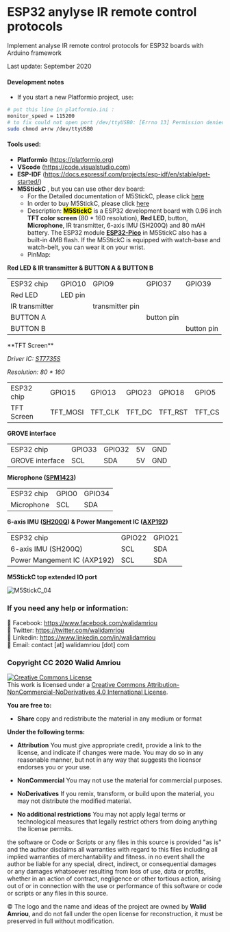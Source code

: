 # ESP32 anylyse IR remote control protocols
Implement analyse IR remote control protocols for ESP32 boards with Arduino framework

Last update: September 2020

#### Development notes
- If you start a new Platformio project, use:
```bash
# put this line in platformio.ini :
monitor_speed = 115200 
# to fix could not open port /dev/ttyUSB0: [Errno 13] Permission denied: '/dev/ttyUSB0', open terminal and write:
sudo chmod a+rw /dev/ttyUSB0
```
#### Tools used:
- __Platformio__ (https://platformio.org)
- __VScode__ (https://code.visualstudio.com)
- __ESP-IDF__ (https://docs.espressif.com/projects/esp-idf/en/stable/get-started/) 
- __M5StickC__ , but you can use other dev board:    
   - For the Detailed documentation of M5StickC, please click [here](https://docs.m5stack.com/#/en/core/m5stickc)
   - In order to buy M5StickC, please click [here](https://www.aliexpress.com/item/New-Arrival-2019-M5StickC-1-of-Limited-Trial-Edition-ESP32-PICO-Mini-IoT-Development-Board-Finger/32985247364.html)
   - Description: <mark>**M5StickC**</mark> is a ESP32 development board with 0.96 inch **TFT color screen** (80 * 160 resolution), **Red LED**, button, **Microphone**, IR transmitter, 6-axis IMU (SH200Q) and 80 mAH battery. The ESP32 module **[ESP32-Pico](https://github.com/m5stack/M5-Schematic/blob/master/Core/esp32-pico-d4_datasheet_en.pdf)** in M5StickC also has a built-in 4MB flash. If the M5StickC is equipped with watch-base and watch-belt, you can wear it on your wrist.
   - PinMap:  
   
**Red LED & IR transmitter & BUTTON A & BUTTON B**
<table>
 <tr><td>ESP32 chip</td><td>GPIO10</td><td>GPIO9</td><td>GPIO37</td><td>GPIO39</td></tr>
 <tr><td>Red LED</td><td>LED pin</td><td> </td><td> </td><td> </td></tr>
 <tr><td>IR transmitter</td><td> </td><td>transmitter pin</td><td> </td><td> </td></tr>
<tr><td>BUTTON A</td><td> </td><td> </td><td>button pin</td><td> </td></tr>
<tr><td>BUTTON B</td><td> </td><td> </td><td> </td><td>button pin</td></tr>
</table>
**TFT Screen**

*Driver IC: [ST7735S](https://github.com/m5stack/M5-Schematic/blob/master/Core/ST7735S_v1.1.pdf)*

*Resolution: 80 * 160*

<table>
 <tr><td>ESP32 chip</td><td>GPIO15</td><td>GPIO13</td><td>GPIO23</td><td>GPIO18</td><td>GPIO5</td></tr>
 <tr><td>TFT Screen</td><td>TFT_MOSI</td><td>TFT_CLK</td><td>TFT_DC</td><td>TFT_RST</td><td>TFT_CS</td></tr>
</table>

**GROVE interface**

<table>
 <tr><td>ESP32 chip</td><td>GPIO33</td><td>GPIO32</td><td>5V</td><td>GND</td></tr>
 <tr><td>GROVE interface</td><td>SCL</td><td>SDA</td><td>5V</td><td>GND</td></tr>
</table>

**Microphone ([SPM1423](https://github.com/m5stack/M5-Schematic/blob/master/Core/SPM1423HM4H-B.pdf))**

<table>
 <tr><td>ESP32 chip</td><td>GPIO0</td><td>GPIO34</td></tr>
 <tr><td>Microphone</td><td>SCL</td><td>SDA</td></tr>
</table>

**6-axis IMU ([SH200Q](https://github.com/m5stack/M5-Schematic/blob/master/Core/SH200Q.pdf)) & Power Mangement IC ([AXP192](https://github.com/m5stack/M5-Schematic/blob/master/Core/AXP192%20Datasheet%20v1.13_cn.pdf))**

<table>
 <tr><td>ESP32 chip</td><td>GPIO22</td><td>GPIO21</td>
 <tr><td>6-axis IMU (SH200Q)</td><td>SCL</td><td>SDA</td>
 <tr><td>Power Mangement IC (AXP192)</td><td>SCL</td><td>SDA</td>
</table>

**M5StickC top extended IO port**

<img src="https://m5stack.oss-cn-shenzhen.aliyuncs.com/image/m5-docs_content/core/m5stickc_04.png" alt="M5StickC_04">

### If you need any help or information:
:large_blue_circle:	 Facebook: https://www.facebook.com/walidamriou   
:large_blue_circle:  Twitter: https://twitter.com/walidamriou    
:large_blue_circle:  Linkedin: https://www.linkedin.com/in/walidamriou  
:red_circle: Email:  contact [at] walidamriou [dot] com    

### Copyright CC 2020 Walid Amriou

<a rel="license" href="http://creativecommons.org/licenses/by-nc-nd/4.0/"><img alt="Creative Commons License" style="border-width:0" src="https://i.creativecommons.org/l/by-nc-nd/4.0/88x31.png" /></a><br />This work is licensed under a <a rel="license" href="http://creativecommons.org/licenses/by-nc-nd/4.0/">Creative Commons Attribution-NonCommercial-NoDerivatives 4.0 International License</a>.

__You are free to:__
- __Share__ copy and redistribute the material in any medium or format

__Under the following terms:__
- __Attribution__ You must give appropriate credit, provide a link to the license, and indicate if changes were made. You may do so in any reasonable manner, but not in any way that suggests the licensor endorses you or your use.

- __NonCommercial__ You may not use the material for commercial purposes.

- __NoDerivatives__ If you remix, transform, or build upon the material, you may not distribute the modified material.

- __No additional restrictions__ You may not apply legal terms or technological measures that legally restrict others from doing anything the license permits.


the software or Code or Scripts or any files in this source is provided "as is" and the author disclaims all warranties with regard to this files including all implied warranties of merchantability and fitness. in no event shall the author be liable for any special, direct, indirect, or consequential damages or any damages whatsoever resulting from loss of use, data or profits, whether in an action of contract, negligence or other tortious action, arising out of or in connection with the use or performance of this software or code or scripts or any files in this source.

© The logo and the name and ideas of the project are owned by __Walid Amriou__, and do not fall under the open license for reconstruction, it must be preserved in full without modification. 
